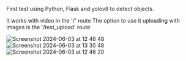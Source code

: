 First test using Python, Flask and yolov8 to detect objects.

It works with video in the '/' route
The option to use it uploading with images is the '/test_upload' route

![Screenshot 2024-06-03 at 12 46 48](https://github.com/Warszawa1/object_detection/assets/48474962/48b60b04-fa3d-4f43-859b-409df4d6a66e)
![Screenshot 2024-06-03 at 13 30 48](https://github.com/Warszawa1/object_detection/assets/48474962/7ea6d91c-6a90-4601-9acf-95f9d08225ce)
![Screenshot 2024-06-03 at 12 46 20](https://github.com/Warszawa1/object_detection/assets/48474962/ebea5f03-e074-4b87-8172-7a467b971e6d)

